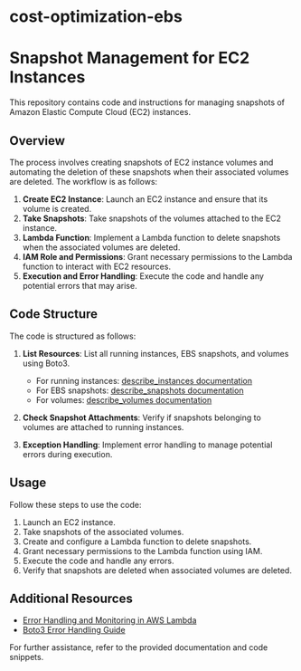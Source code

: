 # cost-optimization-ebs
# Snapshot Management for EC2 Instances

This repository contains code and instructions for managing snapshots of Amazon Elastic Compute Cloud (EC2) instances.

## Overview

The process involves creating snapshots of EC2 instance volumes and automating the deletion of these snapshots when their associated volumes are deleted. The workflow is as follows:

1. **Create EC2 Instance**: Launch an EC2 instance and ensure that its volume is created.
2. **Take Snapshots**: Take snapshots of the volumes attached to the EC2 instance.
3. **Lambda Function**: Implement a Lambda function to delete snapshots when the associated volumes are deleted.
4. **IAM Role and Permissions**: Grant necessary permissions to the Lambda function to interact with EC2 resources.
5. **Execution and Error Handling**: Execute the code and handle any potential errors that may arise.

## Code Structure

The code is structured as follows:

1. **List Resources**: List all running instances, EBS snapshots, and volumes using Boto3.
    - For running instances: [describe_instances documentation](https://boto3.amazonaws.com/v1/documentation/api/latest/reference/services/ec2/client/describe_instances.html)
    - For EBS snapshots: [describe_snapshots documentation](https://boto3.amazonaws.com/v1/documentation/api/latest/reference/services/ec2/client/describe_snapshots.html)
    - For volumes: [describe_volumes documentation](https://boto3.amazonaws.com/v1/documentation/api/latest/reference/services/ec2/client/describe_volumes.html)

2. **Check Snapshot Attachments**: Verify if snapshots belonging to volumes are attached to running instances.

3. **Exception Handling**: Implement error handling to manage potential errors during execution.

## Usage

Follow these steps to use the code:

1. Launch an EC2 instance.
2. Take snapshots of the associated volumes.
3. Create and configure a Lambda function to delete snapshots.
4. Grant necessary permissions to the Lambda function using IAM.
5. Execute the code and handle any errors.
6. Verify that snapshots are deleted when associated volumes are deleted.

## Additional Resources

- [Error Handling and Monitoring in AWS Lambda](https://staskoltsov.medium.com/error-handling-and-monitoring-in-aws-lambda-325c0ade251a)
- [Boto3 Error Handling Guide](https://boto3.amazonaws.com/v1/documentation/api/latest/guide/error-handling.html)

For further assistance, refer to the provided documentation and code snippets.
 
